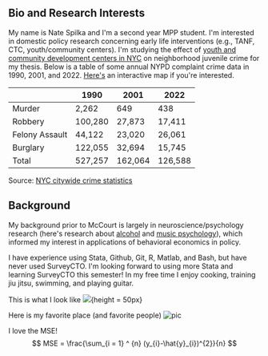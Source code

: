 ## Bio and Research Interests

My name is Nate Spilka and I'm a second year MPP student. I'm interested in domestic policy research concerning early life interventions (e.g., TANF, CTC, youth/community centers). I'm studying the effect of [youth and community development centers in NYC](https://www.nyc.gov/site/dycd/index.page) on neighborhood juvenile crime for my thesis. Below is a table of some annual NYPD complaint crime data in 1990, 2001, and 2022. [Here's](https://compstat.nypdonline.org/2e5c3f4b-85c1-4635-83c6-22b27fe7c75c/view/89) an interactive map if you're interested.

|                | 1990    | 2001    | 2022    |
|----------------|---------|---------|---------|
| Murder         | 2,262   | 649     | 438     |
| Robbery        | 100,280 | 27,873  | 17,411  |
| Felony Assault | 44,122  | 23,020  | 26,061  |
| Burglary       | 122,055 | 32,694  | 15,745  |
| Total          | 527,257 | 162,064 | 126,588 |

Source: [NYC citywide crime statistics](https://www.nyc.gov/assets/nypd/downloads/excel/crime_statistics/cs-en-us-city.xlsx)

## Background

My background prior to McCourt is largely in neuroscience/psychology research (here's research about [alcohol](https://www-nature-com.proxy.library.georgetown.edu/articles/s41467-022-28735-5) and [music psychology](https://journals.plos.org/plosone/article?id=10.1371/journal.pone.0210066)), which informed my interest in applications of behavioral economics in policy.

I have experience using Stata, Github, Git, R, Matlab, and Bash, but have never used SurveyCTO. I'm looking forward to using more Stata and learning SurveyCTO this semester! In my free time I enjoy cooking, training jiu jitsu, swimming, and playing guitar.

This is what I look like ![](img/pic.JPG){height = 50px}

Here is my favorite place (and favorite people) ![pic](img/favorite_place.png)

I love the MSE! $$
MSE = \frac{\sum_{i = 1} ^ {n} (y_{i}-\hat{y}_{i})^{2}}{n} 
$$
